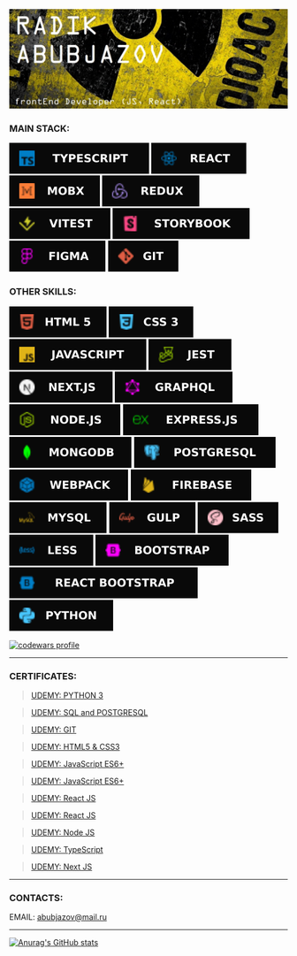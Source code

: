 <img src="icons/RADIK.jpg" alt="banner">

### MAIN STACK:

<img src="icons/TypeScript.svg" alt="ts"> <img src="icons/React.svg" alt="react"> <img src="icons/MobX.svg" alt="mobx"> <img src="icons/Redux.svg" alt="redux"> <img src="icons/Vitest.svg" alt="vitest"> <img src="icons/Storybook.svg" alt="Storybook"> <img src="icons/Figma.svg" alt="figma"> <img src="icons/Git.svg" alt="git">

### OTHER SKILLS:

<img src="icons/HTML5.svg" alt="html"> <img src="icons/CSS3.svg" alt="css"> <img src="icons/JavaScript.svg" alt="js"> <img src="icons/Jest.svg" alt="jest"> <img src="icons/NEXTJS.svg" alt="Next.js"> <img src="icons/GraphQL.svg" alt="GraphQL"> <img src="icons/Node.svg" alt="node"> <img src="icons/Express.svg" alt="Express.js"> <img src="icons/MongoDB.svg" alt="MongoDB"> <img src="icons/Postgresql.svg" alt="postgresql"> <img src="icons/Webpack.svg" alt="webpack"> <img src="icons/Firebase.svg" alt="Firebase"> <img src="icons/MySQL.svg" alt="MySQL"> <img src="icons/Gulp.svg" alt="gulp"> <img src="icons/SASS.svg" alt="sass"> <img src="icons/Less.svg" alt="less"> <img src="icons/BOOTSTRAP.svg" alt="bootstrap"> <img src="icons/React Bootstrap.svg" alt="React Bootstrap"> <img src="icons/Python.svg" alt="python">

<a target="_blank" rel="noopener noreferrer" href="https://www.codewars.com/users/Abubjazov"><img src="https://www.codewars.com/users/Abubjazov/badges/large" alt="codewars profile"></a>

---

### CERTIFICATES:

> <a target="_blank" rel="noopener noreferrer" href="https://www.udemy.com/certificate/UC-5d544e83-3130-42df-9857-1eb0be7f2ded/">UDEMY: PYTHON 3</a><br/>

> <a target="_blank" rel="noopener noreferrer" href="https://www.udemy.com/certificate/UC-3fe34770-dab3-4771-ad1d-cb7b75b31871/">UDEMY: SQL and POSTGRESQL</a><br/>

> <a target="_blank" rel="noopener noreferrer" href="https://www.udemy.com/certificate/UC-aa5f9c4d-6dc1-484f-8371-c42fe82c1ace/">UDEMY: GIT</a><br/>

> <a target="_blank" rel="noopener noreferrer" href="https://www.udemy.com/certificate/UC-38b56ec8-76d7-405f-bed0-a0cfb2029076/">UDEMY: HTML5 & CSS3</a><br/>

> <a target="_blank" rel="noopener noreferrer" href="https://www.udemy.com/certificate/UC-6aa811df-274c-46be-9fbb-78652ff50aa9/">UDEMY: JavaScript ES6+</a><br/>

> <a target="_blank" rel="noopener noreferrer" href="https://www.udemy.com/certificate/UC-0612fb88-13f2-484c-92d5-007facf04595/">UDEMY: JavaScript ES6+</a><br/>

> <a target="_blank" rel="noopener noreferrer" href="https://www.udemy.com/certificate/UC-4e5d6ac3-d3f2-45af-9330-0c2415fccd7c/">UDEMY: React JS</a><br/>

> <a target="_blank" rel="noopener noreferrer" href="https://www.udemy.com/certificate/UC-f1e26658-a32d-4b99-be0a-c27815115a9d/">UDEMY: React JS</a><br/>

> <a target="_blank" rel="noopener noreferrer" href="https://www.udemy.com/certificate/UC-95871b87-e70f-4688-8a67-829d87d300a7/">UDEMY: Node JS</a><br/>

> <a target="_blank" rel="noopener noreferrer" href="https://www.udemy.com/certificate/UC-ef13799e-5d0c-46a9-9f61-97b56236c26c/">UDEMY: TypeScript</a><br/>

> <a target="_blank" rel="noopener noreferrer" href="https://www.udemy.com/certificate/UC-9c7f70fa-30b1-45de-bf61-679750353947/">UDEMY: Next JS</a><br/>

---

### CONTACTS:

EMAIL: abubjazov@mail.ru

---

[![Anurag's GitHub stats](https://github-readme-stats.vercel.app/api?username=abubjazov&show_icons=true&theme=dark)](https://github.com/anuraghazra/github-readme-stats)
